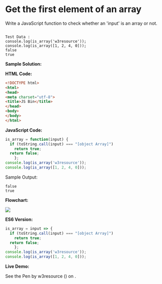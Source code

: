 # Get the first element of an array

Write a JavaScript function to check whether an 'input' is an array or not.

```

Test Data :
console.log(is_array('w3resource')); 
console.log(is_array([1, 2, 4, 0]));
false
true
```

**Sample Solution:**

**HTML Code:**

```html
<!DOCTYPE html>
<html>
<head>
<meta charset="utf-8">
<title>JS Bin</title>
</head>
<body>
</body>
</html>

```

**JavaScript Code:**

```js
is_array = function(input) {
  if (toString.call(input) === "[object Array]")
    return true;
  return false;   
    };
console.log(is_array('w3resource'));
console.log(is_array([1, 2, 4, 0]));

```

Sample Output:

```
false
true

```

**Flowchart:**

![](https://www.w3resource.com/w3r_images/javascript-array-exercise-1.png)  

**ES6 Version:**

```js
is_array = input => {
  if (toString.call(input) === "[object Array]")
    return true;
  return false;   
    };
console.log(is_array('w3resource'));
console.log(is_array([1, 2, 4, 0]));

```

**Live Demo:**

<section class="expand-codepen"><p data-height="380" data-theme-id="dark" data-slug-hash="eGBqxG" data-default-tab="js,result" data-user="w3resource" data-embed-version="2" data-pen-title="JavaScript - Get the first element of an array- array-ex-1" data-editable="true" class="codepen">See the Pen by w3resource () on .</p><codepen></codepen></section>